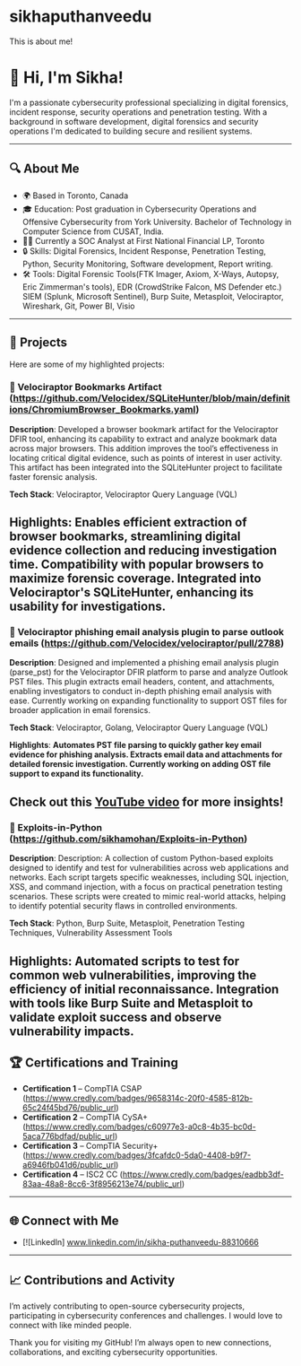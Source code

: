 # sikhaputhanveedu
This is about me!

# 👋 Hi, I'm Sikha!

I'm a passionate cybersecurity professional specializing in digital forensics, incident response, security operations and penetration testing. With a background in software development, digital forensics and security operations I'm dedicated to building secure and resilient systems.

---

## 🔍 About Me

- 🌍 Based in Toronto, Canada
- 🎓 Education: Post graduation in  Cybersecurity Operations and Offensive Cybersecurity from York University. Bachelor of Technology in Computer Science from CUSAT, India.
- 👩‍💻 Currently a SOC Analyst at First National Financial LP, Toronto
- 🔒 Skills: Digital Forensics, Incident Response, Penetration Testing, Python, Security Monitoring, Software development, Report writing.
- 🛠️ Tools: Digital Forensic Tools(FTK Imager, Axiom, X-Ways, Autopsy, Eric Zimmerman's tools), EDR (CrowdStrike Falcon, MS Defender etc.) SIEM (Splunk, Microsoft Sentinel), Burp Suite, Metasploit, Velociraptor, 
              Wireshark, Git, Power BI, Visio

---

## 🚀 Projects

Here are some of my highlighted projects:

### 📁 Velociraptor Bookmarks Artifact (https://github.com/Velocidex/SQLiteHunter/blob/main/definitions/ChromiumBrowser_Bookmarks.yaml)
**Description**: Developed a browser bookmark artifact for the Velociraptor DFIR tool, enhancing its capability to extract and analyze bookmark data across major browsers. This addition improves the tool’s effectiveness in locating critical digital evidence, such as points of interest in user activity. This artifact has been integrated into the SQLiteHunter project to facilitate faster forensic analysis.

**Tech Stack**: Velociraptor, Velociraptor Query Language (VQL)

**Highlights:**
Enables efficient extraction of browser bookmarks, streamlining digital evidence collection and reducing investigation time.
Compatibility with popular browsers to maximize forensic coverage. Integrated into Velociraptor's SQLiteHunter, enhancing its usability for investigations.
--------------------------------------------------------------------------------------------------------------------------------------------------------------------------------------------------------------------

### 📁 Velociraptor phishing email analysis plugin to parse outlook emails (https://github.com/Velocidex/velociraptor/pull/2788)
**Description**: Designed and implemented a phishing email analysis plugin (parse_pst) for the Velociraptor DFIR platform to parse and analyze Outlook PST files. This plugin extracts email headers, content, and attachments, enabling investigators to conduct in-depth phishing email analysis with ease. Currently working on expanding functionality to support OST files for broader application in email forensics.

**Tech Stack**: Velociraptor, Golang, Velociraptor Query Language (VQL)

**Highlights**:
**Automates PST file parsing to quickly gather key email evidence for phishing analysis.
Extracts email data and attachments for detailed forensic investigation.
Currently working on adding OST file support to expand its functionality.**

Check out this [YouTube video](https://www.youtube.com/watch?v=2s2DIcFeKlM&t=1s) for more insights!
--------------------------------------------------------------------------------------------------------------------------------------------------------------------------------------------------------------------

### 📁 Exploits-in-Python (https://github.com/sikhamohan/Exploits-in-Python)
**Description**: Description: A collection of custom Python-based exploits designed to identify and test for vulnerabilities across web applications and networks. Each script targets specific weaknesses, including SQL injection, XSS, and command injection, with a focus on practical penetration testing scenarios. These scripts were created to mimic real-world attacks, helping to identify potential security flaws in controlled environments.

**Tech Stack**: Python, Burp Suite, Metasploit, Penetration Testing Techniques, Vulnerability Assessment Tools

**Highlights**:
**Automated scripts to test for common web vulnerabilities, improving the efficiency of initial reconnaissance.
Integration with tools like Burp Suite and Metasploit to validate exploit success and observe vulnerability impacts.**
--------------------------------------------------------------------------------------------------------------------------------------------------------------------------------------------------------------------

## 🏆 Certifications and Training

- **Certification 1** – CompTIA CSAP (https://www.credly.com/badges/9658314c-20f0-4585-812b-65c24f45bd76/public_url)
- **Certification 2** – CompTIA CySA+ (https://www.credly.com/badges/c60977e3-a0c8-4b35-bc0d-5aca776bdfad/public_url)
- **Certification 3** – CompTIA Security+ (https://www.credly.com/badges/3fcafdc0-5da0-4408-b9f7-a6946fb041d6/public_url)
- **Certification 4** – ISC2 CC (https://www.credly.com/badges/eadbb3df-83aa-48a8-8cc6-3f8956213e74/public_url)

---

## 🌐 Connect with Me

- [![LinkedIn] www.linkedin.com/in/sikha-puthanveedu-88310666

---

## 📈 Contributions and Activity

I’m actively contributing to open-source cybersecurity projects, participating in cybersecurity conferences and challenges. I would love to connect with like minded people.

Thank you for visiting my GitHub! I’m always open to new connections, collaborations, and exciting cybersecurity opportunities.
